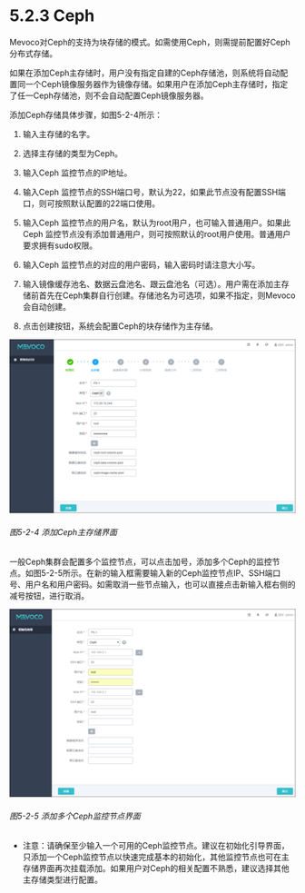 # 5.2.3 Ceph

Mevoco对Ceph的支持为块存储的模式。如需使用Ceph，则需提前配置好Ceph分布式存储。

如果在添加Ceph主存储时，用户没有指定自建的Ceph存储池，则系统将自动配置同一个Ceph镜像服务器作为镜像存储。如果用户在添加Ceph主存储时，指定了任一Ceph存储池，则不会自动配置Ceph镜像服务器。

添加Ceph存储具体步骤，如图5-2-4所示：

1. 输入主存储的名字。

2. 选择主存储的类型为Ceph。

3. 输入Ceph 监控节点的IP地址。

4. 输入Ceph 监控节点的SSH端口号，默认为22，如果此节点没有配置SSH端口，则可按照默认配置的22端口使用。

5. 输入Ceph 监控节点的用户名，默认为root用户，也可输入普通用户。如果此Ceph 监控节点没有添加普通用户，则可按照默认的root用户使用。普通用户要求拥有sudo权限。

6. 输入Ceph 监控节点的对应的用户密码，输入密码时请注意大小写。

7. 输入镜像缓存池名、数据云盘池名、跟云盘池名（可选）。用户需在添加主存储前首先在Ceph集群自行创建。存储池名为可选项，如果不指定，则Mevoco会自动创建。

8. 点击创建按钮，系统会配置Ceph的块存储作为主存储。

![png](../images/5-2-4.png "图5-2-4 添加Ceph主存储界面")
###### 图5-2-4 添加Ceph主存储界面


一般Ceph集群会配置多个监控节点，可以点击加号，添加多个Ceph的监控节点。如图5-2-5所示。在新的输入框需要输入新的Ceph监控节点IP、SSH端口号、用户名和用户密码。如需取消一些节点输入，也可以直接点击新输入框右侧的减号按钮，进行取消。

![png](../images/5-2-5.png "图5-2-5 添加多个Ceph监控节点界面")
###### 图5-2-5 添加多个Ceph监控节点界面

* 注意：请确保至少输入一个可用的Ceph监控节点。建议在初始化引导界面，只添加一个Ceph监控节点以快速完成基本的初始化，其他监控节点也可在主存储界面再次挂载添加。如果用户对Ceph的相关配置不熟悉，建议选择其他主存储类型进行配置。

